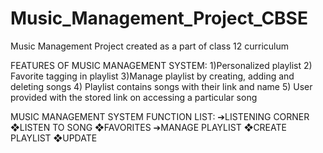 # Music_Management_Project_CBSE
Music Management Project created as a part of class 12 curriculum

FEATURES OF MUSIC MANAGEMENT SYSTEM:
1)Personalized playlist
2) Favorite tagging in playlist
3)Manage playlist by creating, adding and deleting songs
4) Playlist contains songs with their link and name
5) User provided with the stored link on accessing a particular
song

MUSIC MANAGEMENT SYSTEM
FUNCTION LIST:
➔LISTENING CORNER
❖LISTEN TO SONG
❖FAVORITES
➔MANAGE PLAYLIST
❖CREATE PLAYLIST
❖UPDATE


